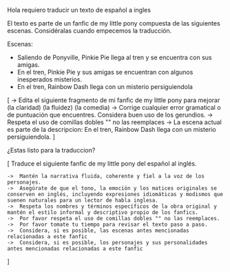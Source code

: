 Hola requiero traducir un texto de español a ingles

El texto es parte de un fanfic de my little pony compuesta de las siguientes escenas. Considéralas cuando empecemos la traducción. 

Escenas:

- Saliendo de Ponyville, Pinkie Pie llega al tren y se encuentra con sus amigas. 
- En el tren, Pinkie Pie y sus amigas se encuentran con algunos inesperados misterios. 
- En el tren, Rainbow Dash llega con un misterio persiguiendola

[
    -> Edita el siguiente fragmento de mi fanfic de my little pony para mejorar (la claridad) (la fluidez) (la comedia)
    -> Corrige cualquier error gramatical o de puntuación que encuentres. Considera buen uso de los gerundios.
    -> Respeta el uso de comillas dobles "" no las reemplaces
    -> La escena actual es parte de la descripcion: En el tren, Rainbow Dash llega con un misterio persiguiendola.
]

¿Estas listo para la traduccion?

[
    Traduce el siguiente fanfic de my little pony del español al inglés.

    ->  Mantén la narrativa fluida, coherente y fiel a la voz de los personajes. 
    ->  Asegúrate de que el tono, la emoción y los matices originales se conserven en inglés, incluyendo expresiones idiomáticas y modismos que suenen naturales para un lector de habla inglesa. 
    ->  Respeta los nombres y términos específicos de la obra original y mantén el estilo informal y descriptivo propio de los fanfics.
    ->  Por favor respeta el uso de comillas dobles "" no las reemplaces.
    ->  Por favor tomate tu tiempo para revisar el texto paso a paso.
    ->  Considera, si es posible, las escenas antes mencionadas relacionadas a este fanfic
    ->  Considera, si es posible, los personajes y sus personalidades antes mencionadas relacionadas a este fanfic
]
